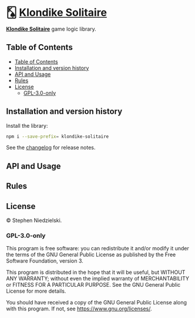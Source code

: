 # 🂮 [Klondike Solitaire](https://git.io/klondike)

**[Klondike Solitaire](<https://en.wikipedia.org/wiki/Klondike_(solitaire)>)**
game logic library.

<!-- [todo] add git.io link to title. -->

## Table of Contents

<!-- @import "[TOC]" {cmd="toc" depthFrom=2 depthTo=6 orderedList=false} -->

<!-- code_chunk_output -->

- [Table of Contents](#table-of-contents)
- [Installation and version history](#installation-and-version-history)
- [API and Usage](#api-and-usage)
- [Rules](#rules)
- [License](#license)
  - [GPL-3.0-only](#gpl-30-only)

<!-- /code_chunk_output -->

## Installation and version history

Install the library:

```bash
npm i --save-prefix= klondike-solitaire
```

See the [changelog](changelog.md) for release notes.

## API and Usage

<!-- [todo] add API docs or generate JSDocs. Add example. -->

## Rules

<!-- [todo] add game instructions manual and plot. -->

## License

© Stephen Niedzielski.

### GPL-3.0-only

This program is free software: you can redistribute it and/or modify it under
the terms of the GNU General Public License as published by the Free Software
Foundation, version 3.

This program is distributed in the hope that it will be useful, but WITHOUT ANY
WARRANTY; without even the implied warranty of MERCHANTABILITY or FITNESS FOR A
PARTICULAR PURPOSE. See the GNU General Public License for more details.

You should have received a copy of the GNU General Public License along with
this program. If not, see <https://www.gnu.org/licenses/>.
